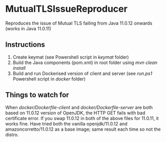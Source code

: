 # MutualTLSIssueReproducer
 Reproduces the issue of Mutual TLS failing from Java 11.0.12 onwards (works in Java 11.0.11)
 
## Instructions
1. Create keymat (see Powershell script in _keymat_ folder)
2. Build the Java components (pom.xml) in root folder using _mvn_ _clean_ _install_
3. Build and run Dockerised version of client and server (see _run.ps1_ Powershell script in _docker_ folder)

## Things to watch for
When _docker/Dockerfile-client_ and _docker/Dockerfile-server_ are both based on 11.0.12 version of OpenJDK, the HTTP GET fails with bad certificate error.
If you swap 11.0.12 in both of the above files for 11.0.11, it works fine.
Have tried both the vanilla openjdk/11.0.12 and amazoncorretto/11.0.12 as a base image; same result each time so not the distro.
